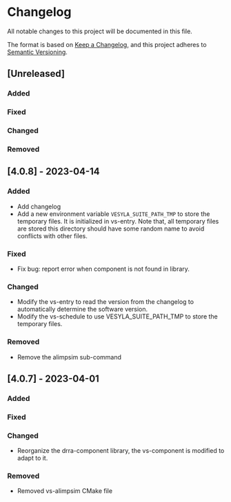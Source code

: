 # Changelog

All notable changes to this project will be documented in this file.

The format is based on [Keep a Changelog](https://keepachangelog.com/en/1.1.0/),
and this project adheres to [Semantic Versioning](https://semver.org/spec/v2.0.0.html).

## [Unreleased]

### Added

### Fixed

### Changed

### Removed

## [4.0.8] - 2023-04-14

### Added

- Add changelog
- Add a new environment variable `VESYLA_SUITE_PATH_TMP` to store the temporary files. It is initialized in vs-entry. Note that, all temporary files are stored this directory should have some random name to avoid conflicts with other files.

### Fixed

- Fix bug: report error when component is not found in library.

### Changed

- Modify the vs-entry to read the version from the changelog to automatically determine the software version.
- Modify the vs-schedule to use VESYLA_SUITE_PATH_TMP to store the temporary files.

### Removed

- Remove the alimpsim sub-command

## [4.0.7] - 2023-04-01

### Added

### Fixed

### Changed

- Reorganize the drra-component library, the vs-component is modified to adapt to it.

### Removed

- Removed vs-alimpsim CMake file
